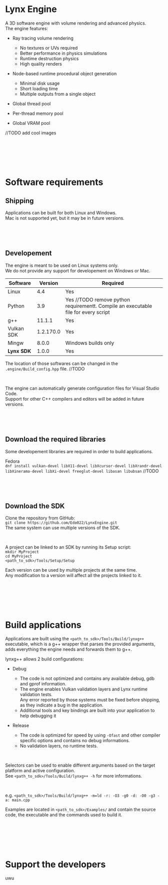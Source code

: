 # Lynx Engine

A 3D software engine with volume rendering and advanced physics.  
The engine features:

- Ray tracing volume rendering
  - No textures or UVs required
  - Better performance in physics simulations
  - Runtime destruction physics
  - High quality renders

- Node-based runtime procedural object generation
  - Minimal disk usage
  - Short loading time
  - Multiple outputs from a single object

- Global thread pool
- Per-thread memory pool
- Global VRAM pool

//TODO add cool images

&nbsp;

&nbsp;

&nbsp;

# Software requirements

## Shipping

Applications can be built for both Linux and Windows.  
Mac is not supported yet, but it may be in future versions.

&nbsp;

&nbsp;

## Developement

The engine is meant to be used on Linux systems only.  
We do not provide any support for developement on Windows or Mac.  


| Software     | Version   | Required            |
|--------------|-----------|---------------------|
| Linux        | 4.4       | Yes                 |
| Python       | 3.9       | Yes //TODO remove python requirementt. Compile an executable file for every script                 |
| g++          | 11.1.1    | Yes                 |
| Vulkan SDK   | 1.2.170.0 | Yes                 |
| Mingw        | 8.0.0     | Windows builds only |
| **Lynx SDK** | 1.0.0     | Yes                 |

The location of those softwares can be changed in the `.engine/Build_config.hpp` file. //TODO

&nbsp;

The engine can automatically generate configuration files for Visual Studio Code.  
Support for other C++ compilers and editors will be added in future versions.

&nbsp;

&nbsp;

## Download the required libraries

Some developement libraries are required in order to build applications.

Fedora  
`dnf install vulkan-devel libX11-devel libXcursor-devel libXrandr-devel libXinerama-devel libXi-devel freeglut-devel libasan libubsan`
//TODO

&nbsp;

&nbsp;

## Download the SDK

Clone the repository from GitHub:  
`git clone https://github.com/Edo022/LynxEngine.git`  
The same system can use multiple versions of the SDK.

&nbsp;

A project can be linked to an SDK by running its Setup script:  
`mkdir MyProject`  
`cd MyProject`  
`<path_to_sdk>/Tools/Setup/Setup`  

Each version can be used by multiple projects at the same time.  
Any modification to a version will affect all the projects linked to it.

&nbsp;

&nbsp;

&nbsp;

# Build applications

Applications are built using the `<path_to_sdk>/Tools/Build/lynxg++` executable, 
which is a g++ wrapper that parses the provided arguments, adds everything the engine needs and forwards them to g++.

lynxg++ allows 2 build configurations:

- Debug  
  - The code is not optimized and contains any available debug, gdb and gprof information.
  - The engine enables Vulkan validation layers and Lynx runtime validation tests.  
    Any error reported by those systems must be fixed before shipping, as they indicate a bug in the application.  
  - Additional tools and key bindings are built into your application to help debugging it

- Release  
  - The code is optimized for speed by using `-Ofast` and other compiler specific options and contains no debug informations.
  - No validation layers, no runtime tests.

&nbsp;

Selectors can be used to enable different arguments based on the target platform and active configuration.  
See `<path_to_sdk>/Tools/Build/lynxg++ -h` for more informations.

&nbsp;

e.g. `<path_to_sdk>/Tools/Build/lynxg++ -m=ld -r: -O3 -g0 -d: -O0 -g3 -a: main.cpp`  

Examples are located in `<path_to_sdk>/Examples/` and contain the source code, the executable and the commands used to build it.  

&nbsp;

&nbsp;

&nbsp;

# Support the developers

uwu